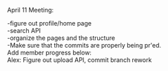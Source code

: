 April 11 Meeting:


-figure out profile/home page
\
-search API
\
-organize the pages and the structure
\
-Make sure that the commits are properly being pr'ed.
\
Add member progress below:
\
Alex: Figure out upload API, commit branch rework
